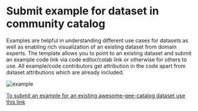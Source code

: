 # Submit example for dataset in community catalog

Examples are helpful in understanding different use cases for datasets as well as enabling rich visualization of an existing dataset from domain experts. The template allows you to point to an existing dataset and submit an example code link via code editor/colab link or otherwise for others to use. All example/code contributors get attribution in the code apart from dataset attributions which are already included.

![example](https://i.imgur.com/HiMR14U.gif)

[To submit an example for an existing awesome-gee-catalog dataset use this link](https://github.com/samapriya/awesome-gee-community-datasets/issues/new?assignees=samapriya%2C+valpasq%2C+edtrochim&labels=code+examples&template=suggest-example-for-existing-awesome-gee-catalog-dataset.md&title=Add+Code+example+for+existing+Dataset+Title%2FName)


